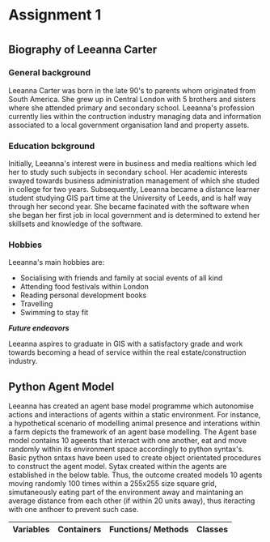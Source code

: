 # **Assignment 1** <h1> 
## Biography of Leeanna Carter

### General background
Leeanna Carter was born in the late 90's to parents whom originated from South America. She grew up in Central London with 5 brothers and sisters where she attended primary and secondary school.  Leeanna's profession currently lies within
the contruction industry managing data and information associated to a local government organisation land and property assets.

### Education bckground
Initially, Leeanna's interest were in business and media realtions which led her to study such subjects in secondary school. Her academic interests swayed towards business administration management of which she studed in college for two years. Subsequently, Leeanna became a distance learner student studying GIS part time at the University of Leeds, and is half way through her second year. She became facinated with the software when she began her first job in local government and is determined to extend her skillsets and knowledge of the software. 

### Hobbies
Leeanna's main hobbies are:
* Socialising with friends and family at social events of all kind
* Attending food festivals within London
* Reading personal development books 
* Travelling 
* Swimming to stay fit

_**Future endeavors**_

Leeanna aspires to graduate in GIS with a satisfactory grade and work towards becoming a head of service within the real estate/construction industry.

## Python Agent Model

Leeanna has created an agent base model programme which autonomise actions and interactions of agents within a static environment. For instance, a hypothetical scenario of modelling animal presence and interations within a farm depicts the framework of an agent base modelling. The Agent base model contains 10 ageents that interact with one another, eat and move randomly within its environment space accordingly to python syntax's. Basic python sntaxs have been used to create object orientated procedures to construct the agent model.
Sytax created within the agents are established in the below table. Thus, the outcome created models 10 agents moving randomly 100 times within a 255x255 size square grid, simutaneously eating part of the environment away and maintaning an average distance from each other (if within 20 units away), thus iteracting with one anthoer to prevent such case.

Variables | Containers | Functions/ Methods | Classes
--------- | -----------| -------------------|--------
